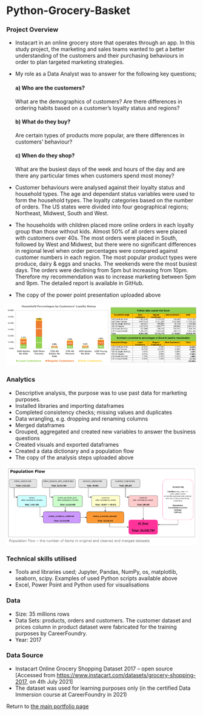 # Python-Grocery-Basket

### Project Overview
- Instacart in an online grocery store that operates through an app. In this study project, the marketing and sales teams wanted to get a better understanding of the customers and their purchasing behaviours in order to plan targeted marketing strategies. 
- My role as a Data Analyst was to answer for the following key questions; 
    
    #### a) Who are the customers?
    What are the demographics of customers? Are there differences in ordering habits based on a customer’s loyalty status and regions?
     #### b) What do they buy? 
    Are certain types of products more popular, are there differences in customers’ behaviour?
     #### c) When do they shop?
    What are the busiest days of the week and hours of the day and are there any particular times when customers spend most money?

- Customer behaviours were analysed against their loyalty status and household types. The age and dependant status variables were used to form the household types. The loyalty categories based on the number of orders. The US states were divided into four geographical regions; Northeast, Midwest, South and West. 

- The households with children placed more online orders in each loyalty group than those without kids. Almost 50% of all orders were placed with customers over 40s.  The most orders were placed in South, followed by West and Midwest, but there were no significant differences in regional level when order percentages were compared against customer numbers in each region. The most popular product types were produce, dairy & eggs and snacks. The weekends were the most busiest days. The orders were declining from 5pm but increasing from 10pm. Therefore my recommendation was to increase marketing between 5pm and 9pm. The detailed report is available in GitHub. 
- The copy of the power point presentation uploaded above

![](https://github.com/Senja-P/Images/blob/main/GitHub_Instacart.png) 

### Analytics
- Descriptive analysis, the purpose was to use past data for marketing purposes.
- Installed libraries and importing dataframes
- Completed consistency checks; missing values and duplicates
- Data wrangling, e.g. dropping and renaming columns
- Merged dataframes
- Grouped, aggregated and created new variables to answer the business questions
- Created visuals and exported dataframes
- Created a data dictionary and a population flow
- The copy of the analysis steps uploaded above

![](https://github.com/Senja-P/Images/blob/main/GitHub_PopulationFlow..png)

### Technical skills utilised
- Tools and libraries used; Jupyter, Pandas, NumPy, os, matplotlib, seaborn, scipy. Examples of used Python scripts available above
- Excel, Power Point and Python used for visualisations

### Data
- Size: 35 millions rows 
- Data Sets: products, orders and customers. The customer dataset and prices column in product dataset were fabricated for the training purposes by CareerFoundry.
- Year: 2017 

### Data Source 
- Instacart Online Grocery Shopping Dataset 2017 – open source [Accessed from https://www.instacart.com/datasets/grocery-shopping-2017, on 4th July 2021] 
- The dataset was used for learning purposes only (in the certified Data Immersion course at CareerFoundry in 2021)

Return to [the main portfolio page](https://github.com/Senja-P)
